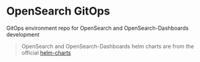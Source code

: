 # OpenSearch GitOps

GitOps environment repo for OpenSearch and OpenSearch-Dashboards development

> OpenSearch and OpenSearch-Dashboards helm charts are from the official [helm-charts](https://github.com/opensearch-project/helm-charts)
